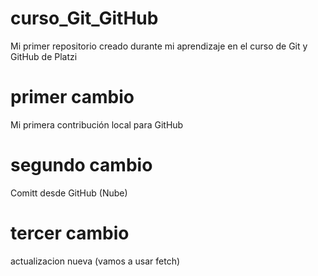 # curso_Git_GitHub
Mi primer repositorio creado durante mi aprendizaje en el curso de Git y GitHub de Platzi

# primer cambio
Mi primera contribución local para GitHub

# segundo cambio
Comitt desde GitHub (Nube)

# tercer cambio
actualizacion nueva (vamos a usar fetch)
